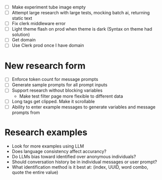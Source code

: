 - [ ] Make experiment tube image empty
- [ ] Attempt large research with large tests, mocking batch ai, returning static text
- [ ] Fix clerk middleware error
- [ ] Light theme flash on prod when theme is dark (Syntax on theme had solution)
- [ ] Get domain
- [ ] Use Clerk prod once I have domain

# New research form

- [ ] Enforce token count for message prompts
- [ ] Generate sample prompts for all prompt inputs
- [ ] Support research without blocking variables
    - Make test filter page more flexible to different data
- [ ] Long tags get clipped. Make it scrollable
- [ ] Ability to enter example messages to generate variables and message prompts from

# Research examples

- Look for more examples using LLM
- Does language consistency affect accurancy?
- Do LLMs bias toward identified over anonymous individuals?
- Should conversation history be in individual messages or user prompt?
- What identification method is it best at: (index, UUID, word combo, quote the entire value)
